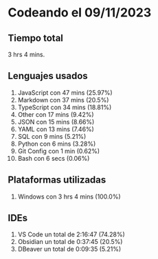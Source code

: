 # Codeando el 09/11/2023

## Tiempo total
3 hrs 4 mins.

## Lenguajes usados
1. JavaScript con 47 mins (25.97%)
1. Markdown con 37 mins (20.5%)
1. TypeScript con 34 mins (18.81%)
1. Other con 17 mins (9.42%)
1. JSON con 15 mins (8.66%)
1. YAML con 13 mins (7.46%)
1. SQL con 9 mins (5.21%)
1. Python con 6 mins (3.28%)
1. Git Config con 1 min (0.62%)
1. Bash con 6 secs (0.06%)

## Plataformas utilizadas
1. Windows con 3 hrs 4 mins (100.0%)

## IDEs
1. VS Code un total de 2:16:47 (74.28%)
1. Obsidian un total de 0:37:45 (20.5%)
1. DBeaver un total de 0:09:35 (5.21%)
